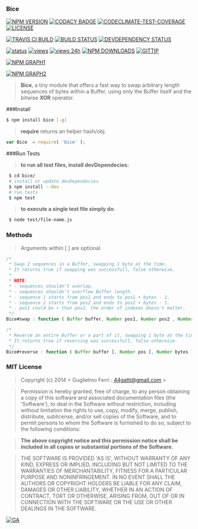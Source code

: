 ### Bice

[![NPM VERSION](http://img.shields.io/npm/v/bice.svg)](https://www.npmjs.org/package/bice)
[![CODACY BADGE](https://img.shields.io/codacy/b18ed7d95b0a4707a0ff7b88b30d3def.svg)](https://www.codacy.com/public/44gatti/bice)
[![CODECLIMATE-TEST-COVERAGE](https://codeclimate.com/github/rootslab/bice/badges/coverage.svg)](https://codeclimate.com/github/rootslab/bice)
[![LICENSE](http://img.shields.io/badge/license-MIT-blue.svg)](https://github.com/rootslab/bice#mit-license)

[![TRAVIS CI BUILD](http://img.shields.io/travis/rootslab/bice.svg)](http://travis-ci.org/rootslab/bice)
[![BUILD STATUS](http://img.shields.io/david/rootslab/bice.svg)](https://david-dm.org/rootslab/bice)
[![DEVDEPENDENCY STATUS](http://img.shields.io/david/dev/rootslab/bice.svg)](https://david-dm.org/rootslab/bice#info=devDependencies)

[![status](https://sourcegraph.com/api/repos/github.com/rootslab/bice/.badges/status.png)](https://sourcegraph.com/github.com/rootslab/bice)
[![views](https://sourcegraph.com/api/repos/github.com/rootslab/bice/.counters/views.png)](https://sourcegraph.com/github.com/rootslab/bice)
[![views 24h](https://sourcegraph.com/api/repos/github.com/rootslab/bice/.counters/views-24h.png)](https://sourcegraph.com/github.com/rootslab/bice)
[![NPM DOWNLOADS](http://img.shields.io/npm/dm/bice.svg)](http://npm-stat.com/charts.html?package=bice)
[![GITTIP](http://img.shields.io/gittip/rootslab.svg)](https://www.gittip.com/rootslab/)

[![NPM GRAPH1](https://nodei.co/npm-dl/bice.png)](https://nodei.co/npm/bice/)

[![NPM GRAPH2](https://nodei.co/npm/bice.png?downloads=true&downloadRank=true&stars=true)](https://nodei.co/npm/bice/)

> __Bice__, a tiny module that offers a fast way to swap arbitrary length sequences of bytes within a Buffer, using only the Buffer itself and the bitwise __XOR__ operator.

###Install

```bash
$ npm install bice [-g]
```

> __require__ returns an helper hash/obj.

```javascript
var Bice  = require( 'bice' );
```
###Run Tests

> __to run all test files, install devDependecies:__

```bash
 $ cd bice/
 # install or update devDependecies 
 $ npm install --dev
 # run tests
 $ npm test
```
> __to execute a single test file simply do__:

```bash
 $ node test/file-name.js
```

### Methods

> Arguments within [ ] are optional.

```javascript
/*
 * Swap 2 sequences in a Buffer, swapping 1 byte at the time.
 * It returns true if swapping was successfull, false otherwise.
 *
 * NOTE:
 * - sequences shouldn't overlap.
 * - sequences shouldn't overflow Buffer length.
 * - sequence 1 starts from pos1 and ends to pos1 + bytes - 1.
 * - sequence 2 starts from pos2 and ends to pos2 + bytes - 1.
 * - pos1 could be > than pos2, the order of indexes doesn't matter.
 */
Bice#swap : function ( Buffer buffer, Number pos1, Number pos2 , Number bytes ) : Boolean

/*
 * Reverse an entire Buffer or a part of it, swapping 1 byte at the time.
 * It returns true if reversing was successfull, false otherwise.
 */
Bice#reverse : function ( Buffer buffer [, Number pos [, Number bytes ] ] ) : Boolean
```

### MIT License

> Copyright (c) 2014 &lt; Guglielmo Ferri : 44gatti@gmail.com &gt;

> Permission is hereby granted, free of charge, to any person obtaining
> a copy of this software and associated documentation files (the
> 'Software'), to deal in the Software without restriction, including
> without limitation the rights to use, copy, modify, merge, publish,
> distribute, sublicense, and/or sell copies of the Software, and to
> permit persons to whom the Software is furnished to do so, subject to
> the following conditions:

> __The above copyright notice and this permission notice shall be
> included in all copies or substantial portions of the Software.__

> THE SOFTWARE IS PROVIDED 'AS IS', WITHOUT WARRANTY OF ANY KIND,
> EXPRESS OR IMPLIED, INCLUDING BUT NOT LIMITED TO THE WARRANTIES OF
> MERCHANTABILITY, FITNESS FOR A PARTICULAR PURPOSE AND NONINFRINGEMENT.
> IN NO EVENT SHALL THE AUTHORS OR COPYRIGHT HOLDERS BE LIABLE FOR ANY
> CLAIM, DAMAGES OR OTHER LIABILITY, WHETHER IN AN ACTION OF CONTRACT,
> TORT OR OTHERWISE, ARISING FROM, OUT OF OR IN CONNECTION WITH THE
> SOFTWARE OR THE USE OR OTHER DEALINGS IN THE SOFTWARE.

[![GA](https://ga-beacon.appspot.com/UA-53998692-1/bice/Readme?pixel)](https://github.com/igrigorik/ga-beacon)